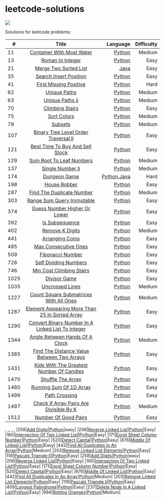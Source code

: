 # leetcode-solutions
![](https://img.shields.io/badge/Language-Python%20%2F%20Java-blue)

Solutions for leetcode problems:

|#   |Title     |Language |Difficulty|      
|--- |:--------:| -------:|-:|
|11  | [ Container With Most Water](https://leetcode.com/problems/container-with-most-water/)| [Python](python/container-with-most-water.py)| Medium|
|13  |[Roman to Integer](https://leetcode.com/problems/roman-to-integer/)|[Python](python/roman-to-integer.py)|Easy|
|21  |[Merge Two Sorted List](https://leetcode.com/problems/merge-two-sorted-lists/)|[Java](java/merge-two-sorted-lists.java)|Easy|
|35|[Search Insert Position](https://leetcode.com/problems/search-insert-position/)|[Python](python/search-insert-position.py)|Easy|
|41  |[First Missing Positive](https://leetcode.com/problems/first-missing-positive/)|[Python](python/first-missing-positive.py)| Hard 
|62|[Unique Paths](https://leetcode.com/problems/unique-paths/)|[Python](python/unique-paths.ipynb)|Medium|
|63|[Unique Paths Ii](https://leetcode.com/problems/unique-paths-ii/)|[Python](python/unique-paths-ii.py)|Medium|
|70|[Climbing Stairs](https://leetcode.com/problems/climbing-stairs/)|[Python](python/climbing-stairs.py)|Easy|
|75|[Sort Colors](https://leetcode.com/problems/sort-colors/)|[Python](python/sort-colors.py)|Medium|
|78|[Subsets](https://leetcode.com/problems/subsets/)|[Python](python/subsets.py)|Medium|
|107|[Binary Tree Level Order Traversal Ii](https://leetcode.com/problems/binary-tree-level-order-traversal-ii/)|[Python](python/binary-tree-level-order-traversal-ii.py)|Easy|
|121|[Best Time To Buy And Sell Stock](https://leetcode.com/problems/best-time-to-buy-and-sell-stock/)|[Python](python/best-time-to-buy-and-sell-stock.py)|Easy|
|129|[Sum Root To Leaf Numbers](https://leetcode.com/problems/sum-root-to-leaf-numbers/)|[Python](python/sum-root-to-leaf-numbers.py)|Medium|
|137|[Single Number Ii](https://leetcode.com/problems/single-number-ii/)|[Python](python/single-number-ii.py)|Medium|
|174|[Dungeon Game](https://leetcode.com/problems/dungeon-game/)|[Python](python/dungeon-game.py),[Java](java/dungeon-game.java)|Hard
|198|[House Robber](https://leetcode.com/problems/house-robber/)|[Python](python/house-robber.py)|Easy|
|287|[Find The Duplicate Number](https://leetcode.com/problems/find-the-duplicate-number/)|[Python](python/find-the-duplicate-number.py)|Medium|
|303|[Range Sum Query Immutable](https://leetcode.com/problems/range-sum-query-immutable/)|[Python](python/range-sum-query-immutable.py)|Easy|
|374|[Guess Number Higher Or Lower](https://leetcode.com/problems/guess-number-higher-or-lower/)|[Python](python/guess-number-higher-or-lower.py)|Easy|
|392|[Is Subsequence](https://leetcode.com/problems/is-subsequence/)|[Python](python/is-subsequence.py)|Easy|
|402 |[Remove K Digits](https://leetcode.com/problems/remove-k-digits/)|[Python](python/remove-k-digits.py)|Medium|
|441|[Arranging Coins](https://leetcode.com/problems/arranging-coins/)|[Python](python/arranging-coins.py)|Easy|
|485|[Max Consecutive Ones](https://leetcode.com/problems/max-consecutive-ones/)|[Python](python/max-consecutive-ones.py)|Easy|
|509|[Fibonacci Number](https://leetcode.com/problems/fibonacci-number/)|[Python](python/fibonacci-number.ipynb)|Easy|
|728|[Self Dividing Numbers](https://leetcode.com/problems/self-dividing-numbers/)|[Python](python/self-dividing-numbers.py)|Easy|
|746|[Min Cost Climbing Stairs](https://leetcode.com/problems/min-cost-climbing-stairs/)|[Python](python/min-cost-climbing-stairs.py)|Easy|
|1025|[Divisor Game](https://leetcode.com/problems/divisor-game/)|[Python](python/divisor-game.py)|Easy|
|1035|[Uncrossed Lines](https://leetcode.com/problems/uncrossed-lines/)|[Python](python/uncrossed-lines.py)|Medium|
|1227|[Count Square Submatrices With All Ones](https://leetcode.com/problems/count-square-submatrices-with-all-ones/)|[Python](python/count-square-submatrices-with-all-ones.py)|Medium|
|1287|[Element Appearing More Than 25 In Sorted Array](https://leetcode.com/problems/element-appearing-more-than-25-in-sorted-array/)|[Python](python/element-appearing-more-than-25-in-sorted-array.py)|Easy|
|1290|[Convert Binary Number In A Linked List To Integer](https://leetcode.com/problems/convert-binary-number-in-a-linked-list-to-integer/)|[Python](python/convert-binary-number-in-a-linked-list-to-integer.py)|Easy|
|1344|[Angle Between Hands Of A Clock](https://leetcode.com/problems/angle-between-hands-of-a-clock/)|[Python](python/angle-between-hands-of-a-clock.py)|Medium|
|1385|[Find The Distance Value Between Two Arrays](https://leetcode.com/problems/find-the-distance-value-between-two-arrays/)|[Python](python/find-the-distance-value-between-two-arrays.py)|Easy|
|1431|[Kids With The Greatest Number Of Candies](https://leetcode.com/problems/kids-with-the-greatest-number-of-candies/)|[Python](python/kids-with-the-greatest-number-of-candies.py)|Easy|
|1470|[Shuffle The Array](https://leetcode.com/problems/shuffle-the-array/)|[Python](python/shuffle-the-array.py)|Easy|
|1480|[Running Sum Of 1D Array](https://leetcode.com/problems/running-sum-of-1d-array/)|[Python](python/running-sum-of-1d-array.py)|Easy|
|1496|[Path Crossing](https://leetcode.com/problems/path-crossing/)|[Python](python/path-crossing.py)|Easy|
|1497|[Check If Array Pairs Are Divisible By K](https://leetcode.com/problems/check-if-array-pairs-are-divisible-by-k/)|[Python](python/check-if-array-pairs-are-divisible-by-k.py)|Medium|
|1512|[Number Of Good Pairs](https://leetcode.com/problems/number-of-good-pairs/)|[Python](python/number-of-good-pairs.py)|Easy|
,
,,
,
,
|258|[Add Digits](https://leetcode.com/problems/add-digits/)|[Python](python/add-digits.py)|easy|
|206|[Reverse Linked List](https://leetcode.com/problems/reverse-linked-list/)|[Python](python/reverse-linked-list.py)|Easy|
|160|[Intersection Of Two Linked List](https://leetcode.com/problems/intersection-of-two-linked-list/)|[Python](python/intersection-of-two-linked-list.py)|Easy|
|171|[Excel Sheet Column Number](https://leetcode.com/problems/excel-sheet-column-number/)|[Python](python/excel-sheet-column-number.py)|Easy|
|520|[Detect Capital](https://leetcode.com/problems/detect-capital/)|[Python](python/detect-capital.py)|Easy|
|876|[Middle Of Linked List](https://leetcode.com/problems/middle-of-linked-list/)|[Python](python/middle-of-linked-list.py)|Easy|
|442|[Find All Duplicates In An Array](https://leetcode.com/problems/find-all-duplicates-in-an-array/)|[Python](python/find-all-duplicates-in-an-array.py)|Medium|
|203|[Remove Linked List Elements](https://leetcode.com/problems/remove-linked-list-elements/)|[Python](python/remove-linked-list-elements.py)|Easy|
|119|[Pascals Triangle Ii](https://leetcode.com/problems/pascals-triangle-ii/)|[Python](python/pascals-triangle-ii.py)|Easy|
|258|[Add Digits](https://leetcode.com/problems/add-digits/)|[Python](python/add-digits.py)|easy|
|206|[Reverse Linked List](https://leetcode.com/problems/reverse-linked-list/)|[Python](python/reverse-linked-list.py)|Easy|
|160|[Intersection Of Two Linked List](https://leetcode.com/problems/intersection-of-two-linked-list/)|[Python](python/intersection-of-two-linked-list.py)|Easy|
|171|[Excel Sheet Column Number](https://leetcode.com/problems/excel-sheet-column-number/)|[Python](python/excel-sheet-column-number.py)|Easy|
|520|[Detect Capital](https://leetcode.com/problems/detect-capital/)|[Python](python/detect-capital.py)|Easy|
|876|[Middle Of Linked List](https://leetcode.com/problems/middle-of-linked-list/)|[Python](python/middle-of-linked-list.py)|Easy|
|442|[Find All Duplicates In An Array](https://leetcode.com/problems/find-all-duplicates-in-an-array/)|[Python](python/find-all-duplicates-in-an-array.py)|Medium|
|203|[Remove Linked List Elements](https://leetcode.com/problems/remove-linked-list-elements/)|[Python](python/remove-linked-list-elements.py)|Easy|
|119|[Pascals Triangle Ii](https://leetcode.com/problems/pascals-triangle-ii/)|[Python](python/pascals-triangle-ii.py)|Easy|
|409|[Longest Palindrome](https://leetcode.com/problems/longest-palindrome/)|[Python](python/longest-palindrome.py)|Easy|
|237|[Delete Node In A Linked List](https://leetcode.com/problems/delete-node-in-a-linked-list/)|[Python](python/delete-node-in-a-linked-list.py)|Easy|
|994|[Rotting Oranges](https://leetcode.com/problems/rotting-oranges/)|[Python](python/rotting-oranges.py)|Medium|

